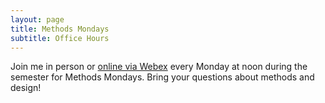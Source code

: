 ```yaml
---
layout: page
title: Methods Mondays
subtitle: Office Hours
---
```


Join me in person or [online via Webex](https://dukeuniversity.webex.com/dukeuniversity/j.php?MTID=m09144f5112305420ca2bf2abd82e70fc) every Monday at noon during the semester for Methods Mondays. Bring your questions about methods and design!